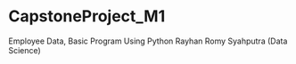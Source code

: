 # CapstoneProject_M1
Employee Data, Basic Program Using Python 
Rayhan Romy Syahputra (Data Science)
